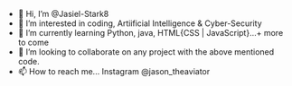 - 👋 Hi, I’m @Jasiel-Stark8
- 👀 I’m interested in coding, Artiificial Intelligence & Cyber-Security
- 🌱 I’m currently learning Python, java, HTML{CSS | JavaScript}...+ more to come
- 💞️ I’m looking to collaborate on any project with the above mentioned code.
- 📫 How to reach me... Instagram @jason_theaviator 

<!---
Jasiel-Stark8/Jasiel-Stark8 is a ✨ special ✨ repository because its `README.md` (this file) appears on your GitHub profile.
You can click the Preview link to take a look at your changes.
--->
